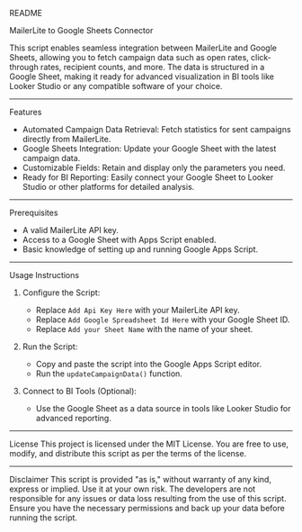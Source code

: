 README

MailerLite to Google Sheets Connector

This script enables seamless integration between MailerLite and Google Sheets, allowing you to fetch campaign data such as open rates, click-through rates, recipient counts, and more. The data is structured in a Google Sheet, making it ready for advanced visualization in BI tools like Looker Studio or any compatible software of your choice.

---

Features
- Automated Campaign Data Retrieval: Fetch statistics for sent campaigns directly from MailerLite.
- Google Sheets Integration: Update your Google Sheet with the latest campaign data.
- Customizable Fields: Retain and display only the parameters you need.
- Ready for BI Reporting: Easily connect your Google Sheet to Looker Studio or other platforms for detailed analysis.

---

Prerequisites
- A valid MailerLite API key.
- Access to a Google Sheet with Apps Script enabled.
- Basic knowledge of setting up and running Google Apps Script.

---

Usage Instructions
1. Configure the Script:
   - Replace `Add Api Key Here` with your MailerLite API key.
   - Replace `Add Google Spreadsheet Id Here` with your Google Sheet ID.
   - Replace `Add your Sheet Name` with the name of your sheet.

2. Run the Script:
   - Copy and paste the script into the Google Apps Script editor.
   - Run the `updateCampaignData()` function.

3. Connect to BI Tools (Optional):
   - Use the Google Sheet as a data source in tools like Looker Studio for advanced reporting.

---

License
This project is licensed under the MIT License. You are free to use, modify, and distribute this script as per the terms of the license.

---

Disclaimer
This script is provided "as is," without warranty of any kind, express or implied. Use it at your own risk. The developers are not responsible for any issues or data loss resulting from the use of this script. Ensure you have the necessary permissions and back up your data before running the script.
